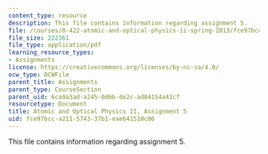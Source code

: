 ```yaml
---
content_type: resource
description: This file contains information regarding assignment 5.
file: /courses/8-422-atomic-and-optical-physics-ii-spring-2013/fce97bcca211574337b1eae641510c06_MIT8_422S13_hw5.pdf
file_size: 222361
file_type: application/pdf
learning_resource_types:
- Assignments
license: https://creativecommons.org/licenses/by-nc-sa/4.0/
ocw_type: OCWFile
parent_title: Assignments
parent_type: CourseSection
parent_uid: 6ca9a3ad-a245-0d6b-de2c-ad84154a41cf
resourcetype: Document
title: Atomic and Optical Physics II, Assignment 5
uid: fce97bcc-a211-5743-37b1-eae641510c06
---
```

This file contains information regarding assignment 5.